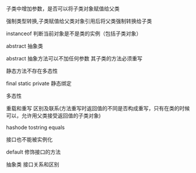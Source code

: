 子类中增加参数，是否可以将子类对象赋值给父类

强制类型转换,子类赋值给父类对象引用后将父类强制转换给子类

   instanceof 判断当前对象是不是类的实例（包括子类对象）

abstract 抽象类

abstract 抽象方法可以不加任何参数  其子类的方法必须重写

静态方法不存在多态性

final static private 静态绑定

多态性

重载和重写 区别及联系(方法重写时返回值的不同是否构成重写，只有在类的时候可以，允许用父类接受返回值的子类对象)



hashode tostring equals



接口也不能被实例化

default	修饰接口的方法



抽象类 接口关系和区别









